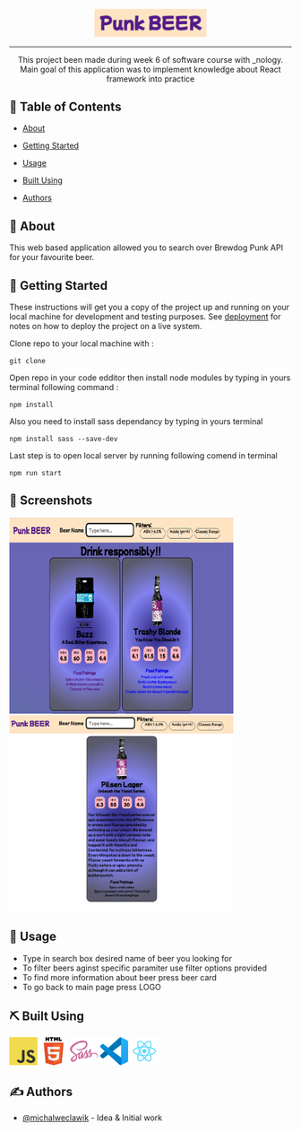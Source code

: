 <p align="center">
  <a href="" rel="noopener">
 <img width=200px  src="./src/images/LOGO.PNG" alt="Project logo"></a>
</p>

<div align="center">

</div>

---

<p align="center">This project been made during week 6 of software course with _nology. Main goal of this application was to implement knowledge about React framework into practice
    <br> 
</p>

## 📝 Table of Contents

- [About](#about)
- [Getting Started](#getting_started)

- [Usage](#usage)
- [Built Using](#built_using)

- [Authors](#authors)

## 🧐 About <a name = "about"></a>

This web based application allowed you to search over Brewdog Punk API for your favourite beer.

## 🏁 Getting Started <a name = "getting_started"></a>

These instructions will get you a copy of the project up and running on your local machine for development and testing purposes. See [deployment](#deployment) for notes on how to deploy the project on a live system.

Clone repo to your local machine with :

```
git clone
```

Open repo in your code edditor then install node modules by typing in yours terminal following command :

```
npm install
```

Also you need to install sass dependancy by typing in yours terminal

```
npm install sass --save-dev
```

Last step is to open local server by running following comend in terminal

```
npm run start
```

## 📸 Screenshots <a name = "screenshots"></a>

<div>
<img width=400px height=350px src="src\images\screenshot1.png" alt="Screenshots">
<img width=400px height=350px src="src\images\screenshot2.png" alt="Screenshots2">
</div>

## 🎈 Usage <a name="usage"></a>

- Type in search box desired name of beer you looking for
- To filter beers aginst specific paramiter use filter options provided
- To find more information about beer press beer card
- To go back to main page press LOGO

## ⛏️ Built Using <a name = "built_using"></a>

<div>

<img width=50px height=50px src="https://raw.githubusercontent.com/github/explore/80688e429a7d4ef2fca1e82350fe8e3517d3494d/topics/javascript/javascript.png" alt="JS">
<img width=50px height=50px src="https://raw.githubusercontent.com/github/explore/80688e429a7d4ef2fca1e82350fe8e3517d3494d/topics/html/html.png" alt="HTML">
<img width=50px height=50px src="https://raw.githubusercontent.com/github/explore/80688e429a7d4ef2fca1e82350fe8e3517d3494d/topics/sass/sass.png" alt="SASS">
<img width=50px height=50px src="https://raw.githubusercontent.com/github/explore/80688e429a7d4ef2fca1e82350fe8e3517d3494d/topics/visual-studio-code/visual-studio-code.png" alt="VS">
<img width=50px height=50px src="https://raw.githubusercontent.com/github/explore/80688e429a7d4ef2fca1e82350fe8e3517d3494d/topics/react/react.png" alt="VS">
</div>

## ✍️ Authors <a name = "authors"></a>

- [@michalweclawik](https://github.com/michalweclawik) - Idea & Initial work
